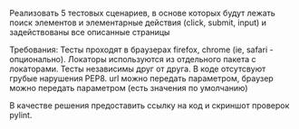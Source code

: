
Реализовать 5 тестовых сценариев, в основе которых будут лежать поиск элементов и элементарные действия 
(click, submit, input) и задействованы все описанные страницы

Требования:
Тесты проходят в браузерах firefox, chrome (ie, safari - опционально).
Локаторы используются из отдельного пакета с локаторами.
Тесты независимы друг от друга.
В коде отсутсвуют грубые нарушения PEP8.
url можно передать параметром, браузер можно передать параметром (есть значения по умолчанию)

В качестве решения предоставить ссылку на код и скриншот проверок pylint.

